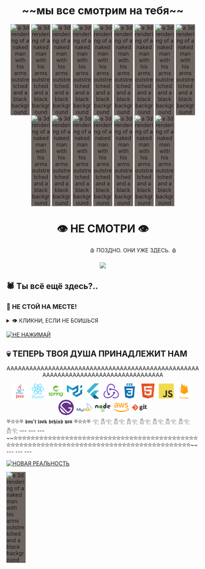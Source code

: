 <div>
  <div>

<div align="center"> 
  <h1>
    ~~мы все смотрим на тебя~~
  </h1>
  <div>
    <img src="https://media1.tenor.com/m/TArLO7G6YBAAAAAd/3d-crawlout.gif" width="30" height="66" alt="a 3d rendering of a naked man with his arms outstretched and a black background" style="max-width:50px; background-color: rgb(109, 100, 96);" fetchpriority="high">
    <img src="https://media1.tenor.com/m/TArLO7G6YBAAAAAd/3d-crawlout.gif" width="30" height="66" alt="a 3d rendering of a naked man with his arms outstretched and a black background" style="max-width:50px; background-color: rgb(109, 100, 96);" fetchpriority="high">
    <img src="https://media1.tenor.com/m/TArLO7G6YBAAAAAd/3d-crawlout.gif" width="30" height="66" alt="a 3d rendering of a naked man with his arms outstretched and a black background" style="max-width:50px; background-color: rgb(109, 100, 96);" fetchpriority="high">
    <img src="https://media1.tenor.com/m/TArLO7G6YBAAAAAd/3d-crawlout.gif" width="30" height="66" alt="a 3d rendering of a naked man with his arms outstretched and a black background" style="max-width:50px; background-color: rgb(109, 100, 96);" fetchpriority="high">
    <img src="https://media1.tenor.com/m/TArLO7G6YBAAAAAd/3d-crawlout.gif" width="30" height="66" alt="a 3d rendering of a naked man with his arms outstretched and a black background" style="max-width:50px; background-color: rgb(109, 100, 96);" fetchpriority="high">
    <img src="https://media1.tenor.com/m/TArLO7G6YBAAAAAd/3d-crawlout.gif" width="30" height="66" alt="a 3d rendering of a naked man with his arms outstretched and a black background" style="max-width:50px; background-color: rgb(109, 100, 96);" fetchpriority="high">
    <img src="https://media1.tenor.com/m/TArLO7G6YBAAAAAd/3d-crawlout.gif" width="30" height="66" alt="a 3d rendering of a naked man with his arms outstretched and a black background" style="max-width:50px; background-color: rgb(109, 100, 96);" fetchpriority="high">
    <img src="https://media1.tenor.com/m/TArLO7G6YBAAAAAd/3d-crawlout.gif" width="30" height="66" alt="a 3d rendering of a naked man with his arms outstretched and a black background" style="max-width:50px; background-color: rgb(109, 100, 96);" fetchpriority="high">
    <img src="https://media1.tenor.com/m/TArLO7G6YBAAAAAd/3d-crawlout.gif" width="30" height="66" alt="a 3d rendering of a naked man with his arms outstretched and a black background" style="max-width:50px; background-color: rgb(109, 100, 96);" fetchpriority="high">
    <img src="https://media1.tenor.com/m/TArLO7G6YBAAAAAd/3d-crawlout.gif" width="30" height="66" alt="a 3d rendering of a naked man with his arms outstretched and a black background" style="max-width:50px; background-color: rgb(109, 100, 96);" fetchpriority="high">
    <img src="https://media1.tenor.com/m/TArLO7G6YBAAAAAd/3d-crawlout.gif" width="30" height="66" alt="a 3d rendering of a naked man with his arms outstretched and a black background" style="max-width:50px; background-color: rgb(109, 100, 96);" fetchpriority="high">
    <img src="https://media1.tenor.com/m/TArLO7G6YBAAAAAd/3d-crawlout.gif" width="30" height="66" alt="a 3d rendering of a naked man with his arms outstretched and a black background" style="max-width:50px; background-color: rgb(109, 100, 96);" fetchpriority="high">
    <img src="https://media1.tenor.com/m/TArLO7G6YBAAAAAd/3d-crawlout.gif" width="30" height="66" alt="a 3d rendering of a naked man with his arms outstretched and a black background" style="max-width:50px; background-color: rgb(109, 100, 96);" fetchpriority="high">
    <img src="https://media1.tenor.com/m/TArLO7G6YBAAAAAd/3d-crawlout.gif" width="30" height="66" alt="a 3d rendering of a naked man with his arms outstretched and a black background" style="max-width:50px; background-color: rgb(109, 100, 96);" fetchpriority="high">
    <img src="https://media1.tenor.com/m/TArLO7G6YBAAAAAd/3d-crawlout.gif" width="30" height="66" alt="a 3d rendering of a naked man with his arms outstretched and a black background" style="max-width:50px; background-color: rgb(109, 100, 96);" fetchpriority="high">
    <img src="https://media1.tenor.com/m/TArLO7G6YBAAAAAd/3d-crawlout.gif" width="30" height="66" alt="a 3d rendering of a naked man with his arms outstretched and a black background" style="max-width:50px; background-color: rgb(109, 100, 96);" fetchpriority="high">
  </div>
</div>
<h1 align="center">👁️ НЕ СМОТРИ 👁️</h1>
<marquee scrollamount="50" behavior="alternate" direction="left">🩸 ПОЗДНО. ОНИ УЖЕ ЗДЕСЬ. 🩸</marquee>

<p align="center">
  <img src="https://readme-typing-svg.herokuapp.com?font=Creepster&size=35&pause=50&color=FF0000&center=true&vCenter=true&width=700&lines=%D0%A2%D0%92%D0%9E%D0%99+%D0%9A%D0%9E%D0%9D%D0%95%D0%A6+%D0%91%D0%9B%D0%98%D0%96%D0%95%2C+%D0%A7%D0%95%D0%9C+%D0%A2%D0%AB+%D0%94%D0%A3%D0%9C%D0%90%D0%95%D0%A8%D0%AC...;%F0%9F%91%BB+%D0%9E%D0%91%D0%95%D0%A0%D0%9D%D0%98%D0%A1%D0%AC...;%F0%9F%92%80+%D0%9D%D0%9E+%D0%9D%D0%98%D0%A7%D0%95%D0%93%D0%9E+%D0%9D%D0%95+%D0%A3%D0%92%D0%98%D0%94%D0%98%D0%A8%D0%AC...;%F0%9F%8E%83+%D0%9F%D0%98%D0%97%D0%94%D0%95%D0%A6!+%D0%91%D0%95%D0%93%D0%98!">
</p>



## 🕷️ **Ты всё ещё здесь?..**  



### 💉 **НЕ СТОЙ НА МЕСТЕ!**  
<details>
  <summary>👁️ КЛИКНИ, ЕСЛИ НЕ БОИШЬСЯ</summary>
  <p align="center">
    <img src="https://media.giphy.com/media/3oEjI6SIIHBdRxXI40/giphy.gif" width="400"/>
  </p>
  <p align="center">
    <strong>Ты принял неверное решение.</strong>
  </p>
</details>

[![НЕ НАЖИМАЙ](https://img.shields.io/badge/%F0%9F%94%A5%20НЕ%20НАЖИМАЙ-red?style=for-the-badge)](https://www.myinstants.com/media/sounds/vine-boom.mp3)  



## 💀 **ТЕПЕРЬ ТВОЯ ДУША ПРИНАДЛЕЖИТ НАМ**  
<p align="center">
  ААААААААААААААААААААААААААААААААААААААААААААААААААААААААААААААААААААААААААААААААААА
</p>

<div align="center">
  <img src="https://github.com/devicons/devicon/blob/master/icons/java/java-original-wordmark.svg" title="Java" alt="Java" width="40" height="40"/>&nbsp;
  <img src="https://github.com/devicons/devicon/blob/master/icons/react/react-original-wordmark.svg" title="React" alt="React" width="40" height="40"/>&nbsp;
  <img src="https://github.com/devicons/devicon/blob/master/icons/spring/spring-original-wordmark.svg" title="Spring" alt="Spring" width="40" height="40"/>&nbsp;
  <img src="https://github.com/devicons/devicon/blob/master/icons/materialui/materialui-original.svg" title="Material UI" alt="Material UI" width="40" height="40"/>&nbsp;
  <img src="https://github.com/devicons/devicon/blob/master/icons/flutter/flutter-original.svg" title="Flutter" alt="Flutter" width="40" height="40"/>&nbsp;
  <img src="https://github.com/devicons/devicon/blob/master/icons/redux/redux-original.svg" title="Redux" alt="Redux " width="40" height="40"/>&nbsp;
  <img src="https://github.com/devicons/devicon/blob/master/icons/css3/css3-plain-wordmark.svg"  title="CSS3" alt="CSS" width="40" height="40"/>&nbsp;
  <img src="https://github.com/devicons/devicon/blob/master/icons/html5/html5-original.svg" title="HTML5" alt="HTML" width="40" height="40"/>&nbsp;
  <img src="https://github.com/devicons/devicon/blob/master/icons/javascript/javascript-original.svg" title="JavaScript" alt="JavaScript" width="40" height="40"/>&nbsp;
  <img src="https://github.com/devicons/devicon/blob/master/icons/firebase/firebase-plain-wordmark.svg" title="Firebase" alt="Firebase" width="40" height="40"/>&nbsp;
  <img src="https://github.com/devicons/devicon/blob/master/icons/gatsby/gatsby-original.svg" title="Gatsby"  alt="Gatsby" width="40" height="40"/>&nbsp;
  <img src="https://github.com/devicons/devicon/blob/master/icons/mysql/mysql-original-wordmark.svg" title="MySQL"  alt="MySQL" width="40" height="40"/>&nbsp;
  <img src="https://github.com/devicons/devicon/blob/master/icons/nodejs/nodejs-original-wordmark.svg" title="NodeJS" alt="NodeJS" width="40" height="40"/>&nbsp;
  <img src="https://github.com/devicons/devicon/blob/master/icons/amazonwebservices/amazonwebservices-plain-wordmark.svg" title="AWS" alt="AWS" width="40" height="40"/>&nbsp;
  <img src="https://github.com/devicons/devicon/blob/master/icons/git/git-original-wordmark.svg" title="Git" **alt="Git" width="40" height="40"/>
</div>
⛧⛥⛦⛧ 𝖉𝖔𝖓'𝖙 𝖑𝖔𝖔𝖐 𝖇𝖊𝖍𝖎𝖓𝖉 𝖞𝖔𝖚 ⛧⛥⛦⛧ 𓂀 𓆣𓂀 𓆣𓂀 𓆣𓂀 𓆣𓂀 𓆣𓂀 𓆣𓂀 𓆣𓂀 𓆣𓂀
---
---
---
~~⛥⛦⛥⛦⛥⛦⛥⛦⛥⛦⛥⛦⛥⛦⛥⛦⛥⛦⛥⛦⛥⛦⛥⛦⛥⛦⛥⛦⛥⛦⛥⛦⛥⛦⛥⛦⛥⛦⛥⛦⛥⛦⛥⛦⛥⛦⛥⛦⛥⛦⛥⛦⛥⛦⛥⛦⛥⛦⛥⛦⛥⛦⛥⛦⛥⛦⛥⛦⛥⛦⛥⛦⛥⛦⛥⛦⛥⛦⛥⛦⛥⛦⛥⛦⛥⛦~~
---
---
---

<audio autoplay loop>
  <source src="https://www.myinstants.com/media/sounds/segodnia-kakal.mp3" type="audio/mpeg">
</audio>

[![НОВАЯ РЕАЛЬНОСТЬ](https://img.shields.io/badge/МОЙБЛОГ(КАЖДЫЙДЕНЬОБНОВЛЯЮ)-purple?style=for-the-badge)](https://www.myinstants.com/media/sounds/segodnia-kakal.mp3)  

  </div>
      <img src="https://media1.tenor.com/m/TArLO7G6YBAAAAAd/3d-crawlout.gif" width="300000" height="20" alt="a 3d rendering of a naked man with his arms outstretched and a black background" style="max-width:50px; background-color: rgb(109, 100, 96);" fetchpriority="high">
 
</div>
